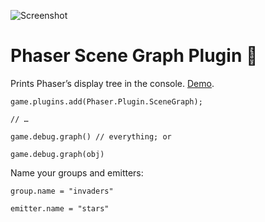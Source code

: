 ![Screenshot](https://samme.github.io/phaser-plugin-scene-graph/screenshot.png)
# Phaser Scene Graph Plugin 👾

Prints Phaser’s display tree in the console.
[Demo](https://samme.github.io/phaser-plugin-scene-graph/).

    game.plugins.add(Phaser.Plugin.SceneGraph);

    // …

    game.debug.graph() // everything; or

    game.debug.graph(obj)

Name your groups and emitters:

    group.name = "invaders"

    emitter.name = "stars"
